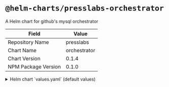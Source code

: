 # `@helm-charts/presslabs-orchestrator`

A Helm chart for github's mysql orchestrator

| Field               | Value        |
| ------------------- | ------------ |
| Repository Name     | presslabs    |
| Chart Name          | orchestrator |
| Chart Version       | 0.1.4        |
| NPM Package Version | 0.1.0        |

<details>

<summary>Helm chart `values.yaml` (default values)</summary>

```yaml
replicas: 3
image: quay.io/presslabs/orchestrator:v3.0.12-r25
imagePullPolicy: IfNotPresent

nodeSelector: []
tolerations: []
resources: {}

podDisruptionBudget:
  enabled: true
  maxUnavailable: 1

## nodeAffinity settings
# nodeAffinity:
#   requiredDuringSchedulingIgnoredDuringExecution:
#     nodeSelectorTerms:
#     - matchExpressions:
#       - key: cloud.google.com/gke-preemptible
#         operator: NotIn
#         values:
#         - true

## Anti-Affinity setting. The default "hard" will use pod anti-affinity that is
## requiredDuringSchedulingIgnoredDuringExecution to ensure 2 services don't
## end up on the same node. Setting this to "soft" will use
## preferredDuringSchedulingIgnoredDuringExecution. If set to anything else,
## no anti-affinity rules will be configured.
antiAffinity: 'hard'

persistence:
  enabled: true
  ## If defined, storageClassName: <storageClass>
  ## If set to "-", storageClassName: "", which disables dynamic provisioning
  ## If undefined (the default) or set to null, no storageClassName spec is
  ##   set, choosing the default provisioner.  (gp2 on AWS, standard on
  ##   GKE, AWS & OpenStack)
  ##
  # storageClass: "-"
  accessMode: 'ReadWriteOnce'
  size: 100Mi

service:
  type: ClusterIP
  port: 80
  # nodePort: 3000

topologyUser: orchestrator
# topologyPassword:

# key value map of orchestrator conf directives.
# see: https://github.com/github/orchestrator/blob/master/conf/orchestrator-sample.conf.json
# the following keys are manages and thus cannot be ovewritten:
#   - ListenAddress :3000
#   - MySQLTopologyCredentialsConfigFile /orchestrator/conf/orc-topology.cnf
#   - BackendDB sqlite
#   - SQLite3DataFile /var/lib/orchestrator/orc.db
#   - RaftEnabled true
#   - RaftDataDir /var/lib/orchestrator
#   - RaftBind $HOSTNAME
#   - RaftNodes The statefullset members
orchestratorConf:
  Debug: false
```

</details>
